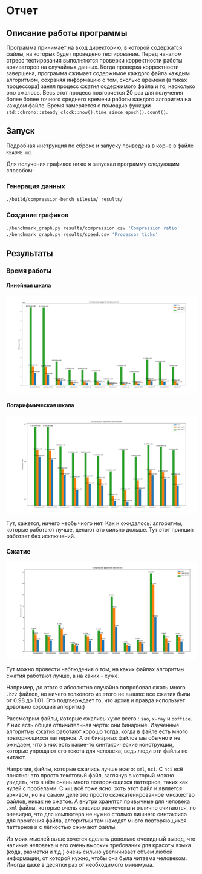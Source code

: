 # Отчет

## Описание работы программы

Программа принимает на вход директорию, в которой содержатся файлы, на которых будет
проведено тестирование. Перед началом стресс тестирования выполняются проверки корректности
работы архиваторов на случайных данных. Когда проверка корректности завершена,
программа сжимает содержимое каждого файла каждым алгоритмом, сохраняя информацию о том,
сколько времени (в тиках процессора) занял процесс сжатия содержимого файла и то,
насколько оно сжалось. Весь этот процесс повторяется 20 раз для получения
более более точного среднего времени работы каждого алгоритма на каждом файле.
Время замеряется с помощью функции `std::chrono::steady_clock::now().time_since_epoch().count()`.

## Запуск

Подробная инструкция по сброке и запуску приведена в корне в файле `README.md`.

Для получения графиков ниже я запускал программу следующим способом:

### Генерация данных

```bash
./build/compression-bench silesia/ results/
```

### Создание графиков

```bash
./benchmark_graph.py results/compression.csv 'Compression ratio'
./benchmark_graph.py results/speed.csv 'Processor ticks'
```

## Результаты

### Время работы

#### Линейная шкала

![speed linear](speed_linear.svg)

#### Логарифмическая шкала

![speed log](speed_log.svg)

Тут, кажется, ничего необычного нет.
Как и ожидалось: алгоритмы, которые
работают лучше, делают это сильно дольше.
Тут этот принцип работает без исключений.

### Сжатие

![compression](compression.svg)

Тут можно провести наблюдения о том,
на каких файлах алгоритмы сжатия работают
лучше, а на каких - хуже.

Например, до этого
я абсолютно случайно попробовал сжать много `.bz2`
файлов, но ничего толкового из этого не вышло:
все сжатия были от 0.98 до 1.01. Это подтверждает
то, что архив и правда использует довольно хороший
алгоритм:)

Рассмотрим файлы, которые сжались хуже всего
: `sao`, `x-ray` и `ooffice`. У них есть общая
отличительная черта: они бинарные. Изученные
алгоритмы сжатия работают хорошо тогда, когда
в файле есть много повторяющихся паттернов. А
от бинарных файлов мы обычно и не ожидаем, что
в них есть какие-то синтаксические конструкции,
которые упрощают его текста для человека,
ведь люди эти файлы не читают.

Напротив, файлы, которые сжались лучше всего:
`xml`, `nci`. С `nci` всё понятно:
это просто текстовый файл, заглянув в который
можно увидеть, что в нём очень много повторяющихся паттернов, таких как нулей с пробелами. C `xml` всё тоже ясно: хоть
этот файл и является архивом, но на самом деле это просто сконкатенированное множество
файлов, никак не сжатое. А внутри хранятся
привычные для человека `.xml` файлы, которые
очень красиво размечены и отлично считаются,
но очевидно, что для компютера не нужно столько лишнего синтаксиса для прочтения файла, алгоритмы там находят много повторяющихся паттернов и с лёгкостью
сжимают файлы.

Из моих мыслей выше хочется сделать
довольно очевидный вывод, что наличие человека и его
очень высоких требованих для красоты языка (кода, разметки и т.д.) очень сильно увеличивает объём любой информации, от которой
нужно, чтобы она была читаема человеком. Иногда даже в десятки раз от необходимого минимума.
